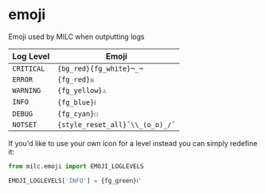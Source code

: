 <a name="emoji"></a>
# emoji

Emoji used by MILC when outputting logs

| Log Level | Emoji |
|-----------|-------|
| `CRITICAL` | `{bg_red}{fg_white}¬_¬` |
| `ERROR` | `{fg_red}☒` |
| `WARNING` | `{fg_yellow}⚠` |
| `INFO` | `{fg_blue}ℹ` |
| `DEBUG` | `{fg_cyan}☐` |
| `NOTSET` | `{style_reset_all}¯\\_(o_o)_/¯` |

If you'd like to use your own icon for a level instead you can simply redefine it:

```python
from milc.emoji import EMOJI_LOGLEVELS

EMOJI_LOGLEVELS['INFO'] = {fg_green}ℹ'
```

